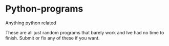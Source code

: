 Python-programs
===============

Anything python related


These are all just random programs that barely work and Ive had no time to finish. Submit or fix any of these if you want.
